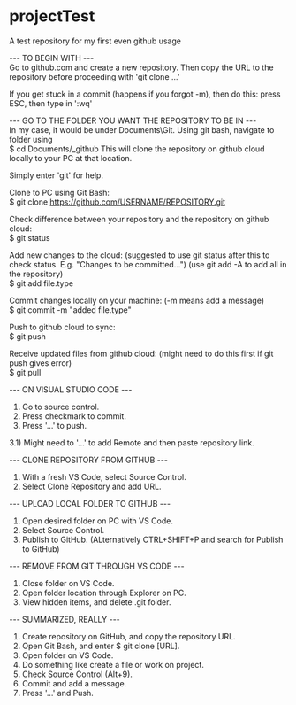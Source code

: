 # projectTest
A test repository for my first even github usage

--- TO BEGIN WITH ---<br />
Go to github.com and create a new repository. Then copy the URL to the repository before proceeding with 'git clone ...'

If you get stuck in a commit (happens if you forgot -m), then do this: press ESC, then type in ':wq'

--- GO TO THE FOLDER YOU WANT THE REPOSITORY TO BE IN ---<br />
In my case, it would be under Documents\Git.
Using git bash, navigate to folder using<br /> $ cd Documents/_github
This will clone the repository on github cloud locally to your PC at that location. 

Simply enter 'git' for help.

Clone to PC using Git Bash:<br />
$ git clone https://github.com/USERNAME/REPOSITORY.git

Check difference between your repository and the repository on github cloud:<br />
$ git status

Add new changes to the cloud: (suggested to use git status after this to check status. E.g. "Changes to be committed...") (use git add -A to add all in the repository)<br />
$ git add file.type

Commit changes locally on your machine: (-m means add a message)<br />
$ git commit -m "added file.type"

Push to github cloud to sync:<br />
$ git push

Receive updated files from github cloud: (might need to do this first if git push gives error)<br />
$ git pull


--- ON VISUAL STUDIO CODE ---
1) Go to source control.
2) Press checkmark to commit.
3) Press '...' to push.

3.1) Might need to '...' to add Remote and then paste repository link. 

--- CLONE REPOSITORY FROM GITHUB ---
1) With a fresh VS Code, select Source Control.
2) Select Clone Repository and add URL. 

--- UPLOAD LOCAL FOLDER TO GITHUB ---
1) Open desired folder on PC with VS Code.
2) Select Source Control.
3) Publish to GitHub. (ALternatively CTRL+SHIFT+P and search for Publish to GitHub)

--- REMOVE FROM GIT THROUGH VS CODE ---
1) Close folder on VS Code.
2) Open folder location through Explorer on PC.
3) View hidden items, and delete .git folder.

--- SUMMARIZED, REALLY ---
1) Create repository on GitHub, and copy the repository URL.
2) Open Git Bash, and enter $ git clone [URL].
3) Open folder on VS Code.
4) Do something like create a file or work on project.
5) Check Source Control (Alt+9).
6) Commit and add a message.
7) Press '...' and Push. 
